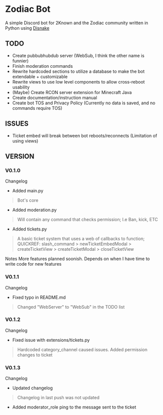 # Zodiac Bot
A simple Discord bot for 2Known and the Zodiac community written in Python using [Disnake](https://pypi.org/project/disnake/)

## TODO
- Create pubbubhubdub server (WebSub, I think the other name is funnier)
- Finish moderation commands
- Rewrite hardcoded sections to utilize a database to make the bot extendable + customizable
- Rewrite views to use low level components to allow cross-reboot usability
- (Maybe) Create RCON server extension for Minecraft Java
- Create documentation/instruction manual
- Create bot TOS and Privacy Policy (Currently no data is saved, and no commands require TOS)
## ISSUES
- Ticket embed will break between bot reboots/reconnects (Limitation of using views)

## VERSION
### V0.1.0
Changelog
- Added main.py
> Bot's core
- Added moderation.py
> Will contain any command that checks permission; I.e Ban, kick, ETC
- Added tickets.py
> A basic ticket system that uses a web of callbacks to function; QUICKREF: slash_command > newTicketEmbedModal > createTicketView > createTicketModal > closeTicketView

Notes
More features planned soonish. Depends on when I have time to write code for new features

### V0.1.1
Changelog
- Fixed typo in README.md
> Changed "WebServer" to "WebSub" in the TODO list

### V0.1.2
Changelog
- Fixed issue with extensions/tickets.py
> Hardcoded category_channel caused issues. Added permission changes to ticket
### V0.1.3
Changelog
- Updated changelog
> Changelog in last push was not updated
- Added moderator_role ping to the message sent to the ticket